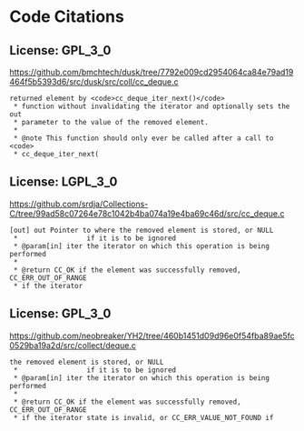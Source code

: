 # Code Citations

## License: GPL_3_0
https://github.com/bmchtech/dusk/tree/7792e009cd2954064ca84e79ad19464f5b5393d6/src/dusk/src/coll/cc_deque.c

```
returned element by <code>cc_deque_iter_next()</code>
 * function without invalidating the iterator and optionally sets the out
 * parameter to the value of the removed element.
 *
 * @note This function should only ever be called after a call to <code>
 * cc_deque_iter_next(
```


## License: LGPL_3_0
https://github.com/srdja/Collections-C/tree/99ad58c07264e78c1042b4ba074a19e4ba69c46d/src/cc_deque.c

```
[out] out Pointer to where the removed element is stored, or NULL
 *                 if it is to be ignored
 * @param[in] iter the iterator on which this operation is being performed
 *
 * @return CC_OK if the element was successfully removed, CC_ERR_OUT_OF_RANGE
 * if the iterator
```


## License: GPL_3_0
https://github.com/neobreaker/YH2/tree/460b1451d09d96e0f54fba89ae5fc0529ba19a2d/src/collect/deque.c

```
the removed element is stored, or NULL
 *                 if it is to be ignored
 * @param[in] iter the iterator on which this operation is being performed
 *
 * @return CC_OK if the element was successfully removed, CC_ERR_OUT_OF_RANGE
 * if the iterator state is invalid, or CC_ERR_VALUE_NOT_FOUND if
```

